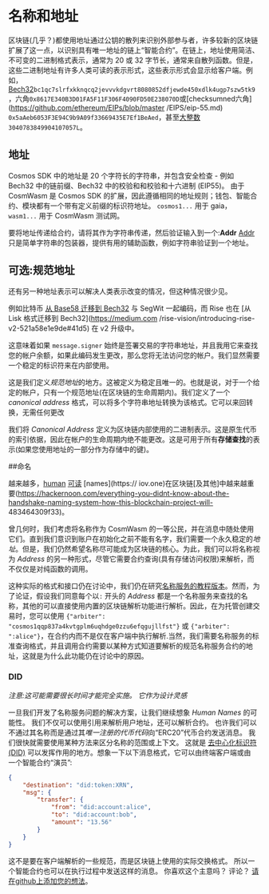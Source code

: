 # 名称和地址

区块链(几乎？)都使用地址通过公钥的散列来识别外部参与者，许多较新的区块链扩展了这一点，以识别具有唯一地址的链上“智能合约”。在链上，地址使用简洁、不可变的二进制格式表示，通常为 20 或 32 字节长，通常来自散列函数。但是，这些二进制地址有许多人类可读的表示形式，这些表示形式会显示给客户端。例如，[Bech32](https://en.bitcoin.it/wiki/Bech32)`bc1qc7slrfxkknqcq2jevvvkdgvrt8080852dfjewde450xdlk4ugp7szw5tk9`，六角`0x8617E340B3D01FA5F11F306F4090FD50E238070D`或[checksumned六角](https://github.com/ethereum/EIPs/blob/master /EIPS/eip-55.md) `0x5aAeb6053F3E94C9b9A09f33669435E7Ef1BeAed`，甚至[大整数](https://research.kudelskisecurity.com/2018/01/16/blockchains-how-to-in-steal-6操作/)`3040783849904107057L`。

## 地址

Cosmos SDK 中的地址是 20 个字符长的字符串，并包含安全检查 - 例如 Bech32 中的链前缀、Bech32 中的校验和和校验和十六进制 (EIP55)。
由于 CosmWasm 是 Cosmos SDK 的扩展，因此遵循相同的地址规则；钱包、智能合约、模块都有一个带有定义前缀的标识符地址。 `cosmos1...` 用于 gaia，`wasm1...` 用于 CosmWasm 测试网。

要将地址传递给合约，请将其作为字符串传递，然后验证输入到一个:**Addr**
[Addr](https://github.com/CosmWasm/cosmwasm/blob/v0.14.0/packages/std/src/addresses.rs#L31) 只是简单字符串的包装器，提供有用的辅助函数，例如字符串验证到一个地址。

## 可选:规范地址

还有另一种地址表示可以解决人类表示改变的情况，但这种情况很少见。

例如比特币 [从 Base58 迁移到 Bech32](https://en.bitcoin.it/wiki/BIP_0173) 与 SegWit 一起编码，而 Rise 也在 [从 Lisk 格式迁移到 Bech32](https://medium.com /rise-vision/introducing-rise-v2-521a58e1e9de#41d5) 在 v2 升级中。

这意味着如果 `message.signer` 始终是签署交易的字符串地址，并且我用它来查找您的帐户余额，如果此编码发生更改，那么您将无法访问您的帐户。我们显然需要一个稳定的标识符来在内部使用。

这是我们定义*规范地址*的地方。这被定义为稳定且唯一的。也就是说，对于一个给定的帐户，只有一个规范地址(在区块链的生命周期内)。我们定义了一个 *canonical address* 格式，可以将多个字符串地址转换为该格式。它可以来回转换，无需任何更改

我们将 *Canonical Address* 定义为区块链内部使用的二进制表示。这是原生代币的索引依据，因此在帐户的生命周期内绝不能更改。这是可用于所有**存储查找**的表示(如果您使用地址的一部分作为存储中的键)。

##命名

越来越多，[human](https://app.ens.domains/about) [可读](https://docs.blockstack.org/core/naming/introduction.html) [names](https:// iov.one)在区块链[及其他]中越来越重要(https://hackernoon.com/everything-you-didnt-know-about-the-handshake-naming-system-how-this-blockchain-project-will- 483464309f33)。

曾几何时，我们考虑将名称作为 CosmWasm 的一等公民，并在消息中随处使用它们。直到我们意识到账户在初始化之前不能有名字，我们需要一个永久稳定的*地址*。但是，我们仍然希望名称尽可能成为区块链的核心。为此，我们可以将名称视为 *Address* 的另一种形式，尽管它需要合约查询(具有存储访问权限)来解析，而不仅仅是对纯函数的调用。

这种实际的格式和接口仍在讨论中，我们仍在研究[名称服务的教程版本](../learn/name-service/intro)。然而，为了论证，假设我们同意每个以`:` 开头的 *Address* 都是一个名称服务来查找的名称，其他的可以直接使用内置的区块链解析功能进行解析。因此，在为托管创建交易时，您可以使用 `{"arbiter": "cosmos1qqp837a4kvtgplm6uqhdge0zzu6efqgujllfst"}` 或 `{"arbiter": ":alice"}`，在合约内而不是仅在客户端中执行解析.当然，我们需要名称服务的标准查询格式，并且调用合约需要以某种方式知道要解析的规范名称服务合约的地址，这就是为什么此功能仍在讨论中的原因。

### DID

*注意:这可能需要很长时间才能完全实施。 它作为设计灵感*

一旦我们开发了名称服务问题的解决方案，让我们继续想象 *Human Names* 的可能性。 我们不仅可以使用引用来解析用户地址，还可以解析合约。 也许我们可以不通过其名称而是通过其*唯一注册的代币代码*向“ERC20”代币合约发送消息。 我们很快就需要使用某种方法来区分名称的范围或上下文。 这就是 [去中心化标识符 (DID)](https://www.w3.org/TR/did-core/) 可以发挥作用的地方。想象一下以下消息格式，它可以由终端客户端或由 一个智能合约“演员”:

```json
{
    "destination": "did:token:XRN",
    "msg": {
        "transfer": {
            "from": "did:account:alice",
            "to": "did:account:bob",
            "amount": "13.56"
        }
    }
}
```

这不是要在客户端解析的一些规范，而是区块链上使用的实际交换格式。 所以一个智能合约也可以在执行过程中发送这样的消息。 你喜欢这个主意吗？ 评论？ [请在github上添加您的想法](https://github.com/CosmWasm/cosmwasm/issues/80)。
